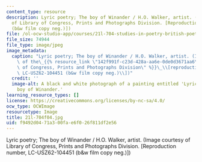 ```yaml
---
content_type: resource
description: Lyric poetry; The boy of Winander / H.O. Walker, artist. (Image courtesy
  of Library of Congress, Prints and Photographs Division. [Reproduction number, LC-USZ62-104451
  (b&w film copy neg.)])
file: /ol-ocw-studio-app/courses/21l-704-studies-in-poetry-british-poetry-and-the-sciences-of-the-mind-fall-2004/f9492d0471a300fae6f026f811df2e56_21l-704f04.jpg
file_size: 74944
file_type: image/jpeg
image_metadata:
  caption: "Lyric poetry; The boy of Winander / H.O. Walker, artist. (Image courtesy\
    \ of the\_{{% resource_link \"142f991f-c23d-428a-aa6e-0de0d3671aa6\" \"Library\
    \ of Congress, Prints and Photographs Division\" %}}\_\\[reproduction number,\
    \ LC-USZ62-104451 (b&w film copy neg.)\\])"
  credit: ''
  image-alt: A black and white photograph of a painting entitled 'Lyric poetry; The
    boy of Winander.'
learning_resource_types: []
license: https://creativecommons.org/licenses/by-nc-sa/4.0/
ocw_type: OCWImage
resourcetype: Image
title: 21l-704f04.jpg
uid: f9492d04-71a3-00fa-e6f0-26f811df2e56
---
```

Lyric poetry; The boy of Winander / H.O. Walker, artist. (Image courtesy of Library of Congress, Prints and Photographs Division. [Reproduction number, LC-USZ62-104451 (b&w film copy neg.)])